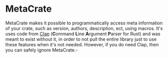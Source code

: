 # MetaCrate

MetaCrate makes it possible to programmatically access meta information of your crate, such as version, authors, description, ect, using macros. It's uses code from [Clap](https://github.com/clap-rs/clap) (**C**ommand **L**ine **A**rgument **P**arser for Rust) and was meant to exist without it, in order to not pull the entire library just to use these features when it's not needed. However, if you do need Clap, then you can safely ignore MetaCrate.-